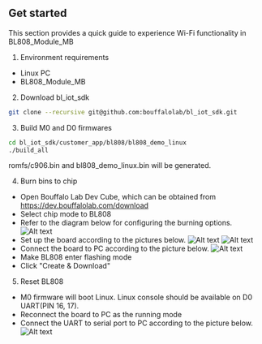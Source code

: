 ## Get started
This section provides a quick guide to experience Wi-Fi functionality in BL808_Module_MB

1. Environment requirements
- Linux PC
- BL808_Module_MB

2. Download bl_iot_sdk
  ```bash
  git clone --recursive git@github.com:bouffalolab/bl_iot_sdk.git
  ```

3. Build M0 and D0 firmwares
  ```bash
  cd bl_iot_sdk/customer_app/bl808/bl808_demo_linux
  ./build_all
  ```
romfs/c906.bin and bl808_demo_linux.bin will be generated.

4. Burn bins to chip
- Open Bouffalo Lab Dev Cube, which can be obtained from https://dev.bouffalolab.com/download
- Select chip mode to BL808
- Refer to the diagram below for configuring the burning options.
![Alt text](doc/burn.png?raw=true "Burning options")
- Set up the board according to the pictures below.
![Alt text](doc/BL808_Module_MB/BL808_Module_MB_setup1)
![Alt text](doc/BL808_Module_MB/BL808_Module_MB_setup2)
- Connect the board to PC according to the picture below.
![Alt text](doc/BL808_Module_MB/BL808_Module_MB_burn_setup)
- Make BL808 enter flashing mode
- Click "Create & Download"

5. Reset BL808
- M0 firmware will boot Linux. Linux console should be available on D0 UART(PIN 16, 17).
- Reconnect the board to PC as the running mode
- Connect the UART to serial port to PC according to the picture below.
![Alt text](doc/BL808_Module_MB/BL808_Module_MB_running_setup)
